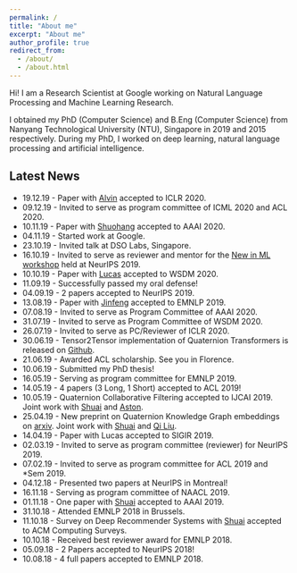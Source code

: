 ```yaml
---
permalink: /
title: "About me"
excerpt: "About me"
author_profile: true
redirect_from:
  - /about/
  - /about.html
---
```


Hi! I am a Research Scientist at Google working on Natural Language Processing and Machine Learning Research.

I obtained my PhD (Computer Science) and B.Eng (Computer Science) from Nanyang Technological University (NTU), Singapore in 2019 and 2015 respectively. During my PhD, I worked on deep learning, natural language processing and artificial intelligence.


## Latest News
* 19.12.19 - Paper with [Alvin](https://www.alvinchan.io/) accepted to ICLR 2020.
* 09.12.19 - Invited to serve as program committee of ICML 2020 and ACL 2020.
* 10.11.19 - Paper with [Shuohang](https://sites.google.com/site/shuohangsite/) accepted to AAAI 2020.
* 04.11.19 - Started work at Google.
* 23.10.19 - Invited talk at DSO Labs, Singapore.
* 16.10.19 - Invited to serve as reviewer and mentor for the [New in ML workshop](https://nehzux.github.io/NewInML2019/) held at NeurIPS 2019.
* 10.10.19 - Paper with [Lucas](https://sites.google.com/view/lucasvinhtran) accepted to WSDM 2020.
* 11.09.19 - Successfully passed my oral defense!
* 04.09.19 - 2 papers accepted to NeurIPS 2019.
* 13.08.19 - Paper with [Jinfeng](https://jinfengr.github.io/) accepted to EMNLP 2019.
* 07.08.19 - Invited to serve as Program Committee of AAAI 2020.
* 31.07.19 - Invited to serve as Program Committee of WSDM 2020.
* 26.07.19 - Invited to serve as PC/Reviewer of ICLR 2020.
* 30.06.19 - Tensor2Tensor implementation of Quaternion Transformers is released on [Github](https://github.com/vanzytay/QuaternionTransformers).
* 21.06.19 - Awarded ACL scholarship. See you in Florence.  
* 10.06.19 - Submitted my PhD thesis!
* 16.05.19  - Serving as program committee for EMNLP 2019.
* 14.05.19 -  4 papers (3 Long, 1 Short) accepted to ACL 2019!
* 10.05.19 - Quaternion Collaborative Filtering accepted to IJCAI 2019. Joint work with [Shuai](https://sites.google.com/view/shuaizhang/home) and [Aston](https://www.astonzhang.com/).
* 25.04.19 - New preprint on Quaternion Knowledge Graph embeddings on [arxiv](https://arxiv.org/abs/1904.10281).  Joint work with [Shuai](https://sites.google.com/view/shuaizhang/home) and [Qi Liu](https://leuchine.github.io/).
* 14.04.19 - Paper with Lucas accepted to SIGIR 2019.
* 02.03.19 - Invited to serve as program committee (reviewer) for NeurIPS 2019.
* 07.02.19 - Invited to serve as program committee for ACL 2019 and \*Sem 2019.
* 04.12.18 - Presented two papers at NeurIPS in Montreal!
* 16.11.18 - Serving as program committee of NAACL 2019.
* 01.11.18 - One paper with [Shuai](https://sites.google.com/view/shuaizhang/home) accepted to AAAI 2019.
* 31.10.18 - Attended EMNLP 2018 in Brussels.
* 11.10.18 - Survey on Deep Recommender Systems with [Shuai](https://sites.google.com/view/shuaizhang/home) accepted to ACM Computing Surveys.
* 10.10.18 - Received best reviewer award for EMNLP 2018.
* 05.09.18 - 2 Papers accepted to NeurIPS 2018!
* 10.08.18 - 4 full papers accepted to EMNLP 2018.
